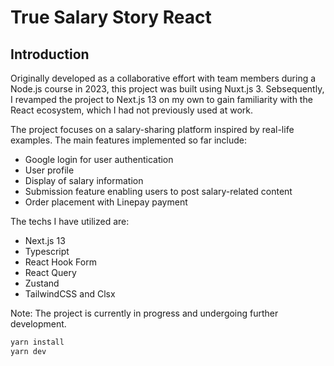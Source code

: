 # True Salary Story React

## Introduction

Originally developed as a collaborative effort with team members during a Node.js course in 2023, this project was built using Nuxt.js 3. Sebsequently, I revamped the project to Next.js 13 on my own to gain familiarity with the React ecosystem, which I had not previously used at work.

The project focuses on a salary-sharing platform inspired by real-life examples. The main features implemented so far include:

- Google login for user authentication
- User profile
- Display of salary information
- Submission feature enabling users to post salary-related content
- Order placement with Linepay payment

The techs I have utilized are:

- Next.js 13
- Typescript
- React Hook Form
- React Query
- Zustand
- TailwindCSS and Clsx

Note: The project is currently in progress and undergoing further development.

```markdown
yarn install
yarn dev
```
